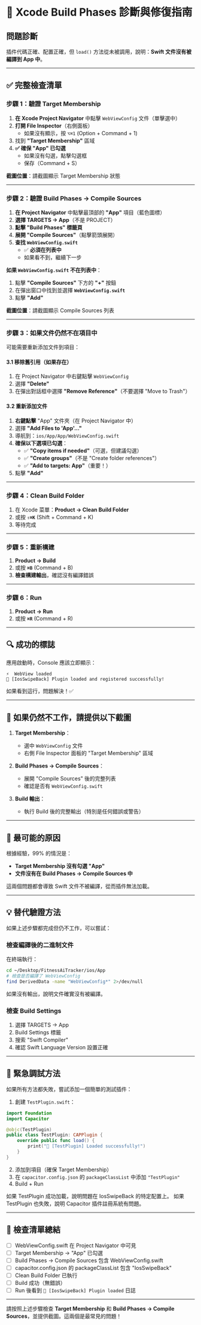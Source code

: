 # 🔧 Xcode Build Phases 診斷與修復指南

## 問題診斷
插件代碼正確、配置正確，但 `load()` 方法從未被調用，說明：**Swift 文件沒有被編譯到 App 中**。

---

## ✅ 完整檢查清單

### **步驟 1：驗證 Target Membership**

1. **在 Xcode Project Navigator** 中點擊 `WebViewConfig` 文件（單擊選中）
2. **打開 File Inspector**（右側面板）
   - 如果沒有顯示，按 `⌥⌘1` (Option + Command + 1)
3. 找到 **"Target Membership"** 區域
4. **✅ 確保 "App" 已勾選**
   - 如果沒有勾選，點擊勾選框
   - 保存（Command + S）

**截圖位置**：請截圖顯示 Target Membership 狀態

---

### **步驟 2：驗證 Build Phases → Compile Sources**

1. **在 Project Navigator** 中點擊最頂部的 **"App"** 項目（藍色圖標）
2. **選擇 TARGETS → App**（不是 PROJECT）
3. **點擊 "Build Phases" 標籤頁**
4. **展開 "Compile Sources"**（點擊箭頭展開）
5. **查找 `WebViewConfig.swift`**
   - ✅ **必須在列表中**
   - 如果看不到，繼續下一步

**如果 `WebViewConfig.swift` 不在列表中**：

1. 點擊 **"Compile Sources"** 下方的 **"+"** 按鈕
2. 在彈出窗口中找到並選擇 **`WebViewConfig.swift`**
3. 點擊 **"Add"**

**截圖位置**：請截圖顯示 Compile Sources 列表

---

### **步驟 3：如果文件仍然不在項目中**

可能需要重新添加文件到項目：

#### **3.1 移除舊引用（如果存在）**

1. 在 Project Navigator 中右鍵點擊 `WebViewConfig`
2. 選擇 **"Delete"**
3. 在彈出對話框中選擇 **"Remove Reference"**（不要選擇 "Move to Trash"）

#### **3.2 重新添加文件**

1. **右鍵點擊** "App" 文件夾（在 Project Navigator 中）
2. 選擇 **"Add Files to 'App'..."**
3. 導航到：`ios/App/App/WebViewConfig.swift`
4. **確保以下選項已勾選**：
   - ✅ **"Copy items if needed"**（可選，但建議勾選）
   - ✅ **"Create groups"**（不是 "Create folder references"）
   - ✅ **"Add to targets: App"**（重要！）
5. 點擊 **"Add"**

---

### **步驟 4：Clean Build Folder**

1. 在 Xcode 菜單：**Product → Clean Build Folder**
2. 或按 **`⇧⌘K`** (Shift + Command + K)
3. 等待完成

---

### **步驟 5：重新構建**

1. **Product → Build**
2. 或按 **`⌘B`** (Command + B)
3. **檢查構建輸出**，確認沒有編譯錯誤

---

### **步驟 6：Run**

1. **Product → Run**
2. 或按 **`⌘R`** (Command + R)

---

## 🔍 **成功的標誌**

應用啟動時，Console 應該立即顯示：

```
⚡️  WebView loaded
🔌 [IosSwipeBack] Plugin loaded and registered successfully!
```

如果看到這行，問題解決！✅

---

## 📸 **如果仍然不工作，請提供以下截圖**

1. **Target Membership**：
   - 選中 `WebViewConfig` 文件
   - 右側 File Inspector 面板的 "Target Membership" 區域

2. **Build Phases → Compile Sources**：
   - 展開 "Compile Sources" 後的完整列表
   - 確認是否有 `WebViewConfig.swift`

3. **Build 輸出**：
   - 執行 Build 後的完整輸出（特別是任何錯誤或警告）

---

## 🎯 **最可能的原因**

根據經驗，99% 的情況是：
- **Target Membership 沒有勾選 "App"**
- **文件沒有在 Build Phases → Compile Sources 中**

這兩個問題都會導致 Swift 文件不被編譯，從而插件無法加載。

---

## 💡 **替代驗證方法**

如果上述步驟都完成但仍不工作，可以嘗試：

### **檢查編譯後的二進制文件**

在終端執行：

```bash
cd ~/Desktop/FitnessAiTracker/ios/App
# 檢查是否編譯了 WebViewConfig
find DerivedData -name "WebViewConfig*" 2>/dev/null
```

如果沒有輸出，說明文件確實沒有被編譯。

### **檢查 Build Settings**

1. 選擇 TARGETS → App
2. Build Settings 標籤
3. 搜索 "Swift Compiler"
4. 確認 Swift Language Version 設置正確

---

## 🚨 **緊急調試方法**

如果所有方法都失敗，嘗試添加一個簡單的測試插件：

1. 創建 `TestPlugin.swift`：

```swift
import Foundation
import Capacitor

@objc(TestPlugin)
public class TestPlugin: CAPPlugin {
    override public func load() {
        print("🧪 [TestPlugin] Loaded successfully!")
    }
}
```

2. 添加到項目（確保 Target Membership）
3. 在 `capacitor.config.json` 的 `packageClassList` 中添加 `"TestPlugin"`
4. Build + Run

如果 TestPlugin 成功加載，說明問題在 IosSwipeBack 的特定配置上。
如果 TestPlugin 也失敗，說明 Capacitor 插件註冊系統有問題。

---

## 📝 **檢查清單總結**

- [ ] WebViewConfig.swift 在 Project Navigator 中可見
- [ ] Target Membership → "App" 已勾選
- [ ] Build Phases → Compile Sources 包含 WebViewConfig.swift
- [ ] capacitor.config.json 的 packageClassList 包含 "IosSwipeBack"
- [ ] Clean Build Folder 已執行
- [ ] Build 成功（無錯誤）
- [ ] Run 後看到 `🔌 [IosSwipeBack] Plugin loaded` 日誌

---

請按照上述步驟檢查 **Target Membership** 和 **Build Phases → Compile Sources**，並提供截圖。這兩個是最常見的問題！
